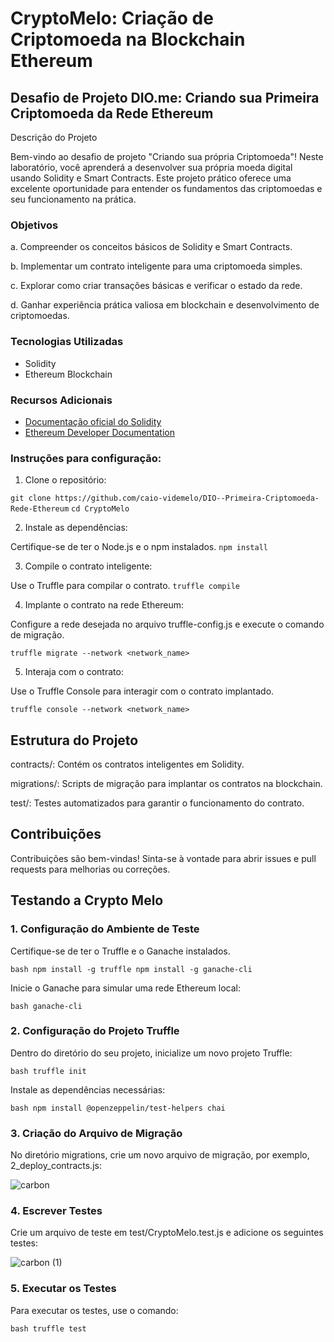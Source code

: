 # CryptoMelo: Criação de Criptomoeda na Blockchain Ethereum

## Desafio de Projeto DIO.me: Criando sua Primeira Criptomoeda da Rede Ethereum

Descrição do Projeto

Bem-vindo ao desafio de projeto "Criando sua própria Criptomoeda"! Neste laboratório, você aprenderá a desenvolver sua própria moeda digital usando Solidity e Smart Contracts. Este projeto prático oferece uma excelente oportunidade para entender os fundamentos das criptomoedas e seu funcionamento na prática.

### Objetivos

a. Compreender os conceitos básicos de Solidity e Smart Contracts.

b. Implementar um contrato inteligente para uma criptomoeda simples.

c. Explorar como criar transações básicas e verificar o estado da rede.

d. Ganhar experiência prática valiosa em blockchain e desenvolvimento de criptomoedas.

### Tecnologias Utilizadas

- Solidity
- Ethereum Blockchain

### Recursos Adicionais

- [Documentação oficial do Solidity](https://soliditylang.org/docs/)
- [Ethereum Developer Documentation](https://ethereum.org/developers/)

### Instruções para configuração:

1. Clone o repositório:

``git clone https://github.com/caio-videmelo/DIO--Primeira-Criptomoeda-Rede-Ethereum``
``cd CryptoMelo``

2. Instale as dependências:

Certifique-se de ter o Node.js e o npm instalados.
``npm install``

3. Compile o contrato inteligente:

Use o Truffle para compilar o contrato.
``truffle compile``

4. Implante o contrato na rede Ethereum:

Configure a rede desejada no arquivo truffle-config.js e execute o comando de migração.

``truffle migrate --network <network_name>``

5. Interaja com o contrato:

Use o Truffle Console para interagir com o contrato implantado.

``truffle console --network <network_name>``

## Estrutura do Projeto

contracts/: Contém os contratos inteligentes em Solidity.

migrations/: Scripts de migração para implantar os contratos na blockchain.

test/: Testes automatizados para garantir o funcionamento do contrato.

## Contribuições

Contribuições são bem-vindas! Sinta-se à vontade para abrir issues e pull requests para melhorias ou correções.

## Testando a Crypto Melo

### 1. Configuração do Ambiente de Teste

Certifique-se de ter o Truffle e o Ganache instalados.

``bash npm install -g truffle
npm install -g ganache-cli``

Inicie o Ganache para simular uma rede Ethereum local:

``bash ganache-cli``

### 2. Configuração do Projeto Truffle

Dentro do diretório do seu projeto, inicialize um novo projeto Truffle:

``bash truffle init``

Instale as dependências necessárias:

``bash npm install @openzeppelin/test-helpers chai``

### 3. Criação do Arquivo de Migração

No diretório migrations, crie um novo arquivo de migração, por exemplo, 2_deploy_contracts.js:

![carbon](https://github.com/user-attachments/assets/e5111370-1c36-4399-9cfe-e2004ef10d5b)


### 4. Escrever Testes

Crie um arquivo de teste em test/CryptoMelo.test.js e adicione os seguintes testes:

![carbon (1)](https://github.com/user-attachments/assets/10432438-307f-4350-8884-b894889a7583)

### 5. Executar os Testes

Para executar os testes, use o comando:

``bash truffle test``
